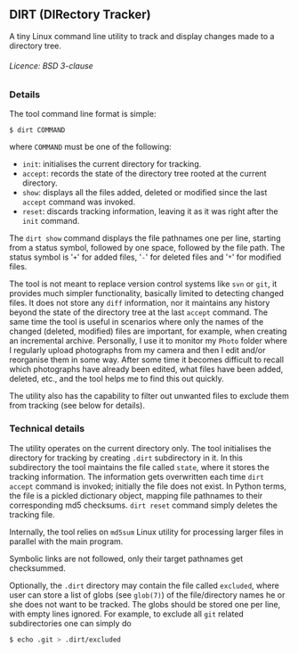 ## DIRT (DIRectory Tracker)

A tiny Linux command line utility to track and display changes made to a directory tree.

###### Licence: BSD 3-clause


### Details
The tool command line format is simple:
```
$ dirt COMMAND
```
where `COMMAND` must be one of the following:
- `init`: initialises the current directory for tracking.
- `accept`: records the state of the directory tree rooted at the current directory.
- `show`: displays all the files added, deleted or modified since the last `accept` command was invoked.
- `reset`: discards tracking information, leaving it as it was right after the `init` command.

The `dirt show` command displays the file pathnames one per line, starting from a status
symbol, followed by one space, followed by the file path.
The status symbol is '`+`' for added files, '`-`' for deleted files and '`*`' for modified files.

The tool is not meant to replace version control systems like `svn` or `git`,
it provides much simpler functionality, basically limited to detecting changed files.
It does not store any `diff` information, nor it maintains
any history beyond the state of the directory tree at the last `accept` command.
The same time the tool is useful in scenarios where only the names of the
changed (deleted, modified) files are important, for example, when creating an
incremental archive. Personally, I use it to monitor my `Photo` folder where I regularly
upload photographs from my camera and then I edit and/or reorganise them in some way.
After some time it becomes difficult to recall which photographs have already been
edited, what files have been added, deleted, etc., and the tool helps me to find
this out quickly.

The utility also has the capability to filter out unwanted files to exclude them
from tracking (see below for details).

### Technical details
The utility operates on the current directory only.
The tool initialises the directory for tracking by creating `.dirt` subdirectory in it.
In this subdirectory the tool maintains the file called `state`, where it stores the
tracking information. The information gets overwritten each time `dirt accept` command
is invoked; initially the file does not exist. In Python terms,
the file is a pickled dictionary object, mapping file pathnames to their corresponding
md5 checksums. `dirt reset` command simply deletes the tracking file.

Internally, the tool relies on `md5sum` Linux utility for processing larger files
in parallel with the main program.

Symbolic links are not followed, only their target pathnames get checksummed.

Optionally, the `.dirt` directory may contain the file called `excluded`, where
user can store a list of globs (see `glob(7)`) of the file/directory names he or she does not
want to be tracked. The globs should be stored one per line, with empty lines ignored.
For example, to exclude all `git` related subdirectories one can simply do
```bash
$ echo .git > .dirt/excluded
```
